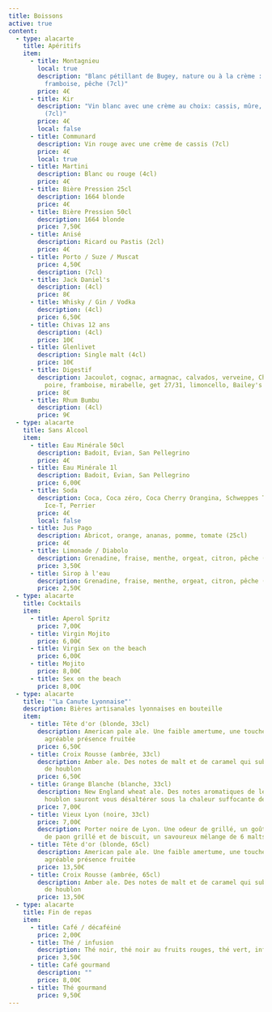 ```yaml
---
title: Boissons
active: true
content:
  - type: alacarte
    title: Apéritifs
    item:
      - title: Montagnieu
        local: true
        description: "Blanc pétillant de Bugey, nature ou à la crème : cassis, mûre,
          framboise, pêche (7cl)"
        price: 4€
      - title: Kir
        description: "Vin blanc avec une crème au choix: cassis, mûre, framboise, pêche
          (7cl)"
        price: 4€
        local: false
      - title: Communard
        description: Vin rouge avec une crème de cassis (7cl)
        price: 4€
        local: true
      - title: Martini
        description: Blanc ou rouge (4cl)
        price: 4€
      - title: Bière Pression 25cl
        description: 1664 blonde
        price: 4€
      - title: Bière Pression 50cl
        description: 1664 blonde
        price: 7,50€
      - title: Anisé
        description: Ricard ou Pastis (2cl)
        price: 4€
      - title: Porto / Suze / Muscat
        price: 4,50€
        description: (7cl)
      - title: Jack Daniel's
        description: (4cl)
        price: 8€
      - title: Whisky / Gin / Vodka
        description: (4cl)
        price: 6,50€
      - title: Chivas 12 ans
        description: (4cl)
        price: 10€
      - title: Glenlivet
        description: Single malt (4cl)
        price: 10€
      - title: Digestif
        description: Jacoulot, cognac, armagnac, calvados, verveine, Chartreuse, Génépi,
          poire, framboise, mirabelle, get 27/31, limoncello, Bailey's (4cl)
        price: 8€
      - title: Rhum Bumbu
        description: (4cl)
        price: 9€
  - type: alacarte
    title: Sans Alcool
    item:
      - title: Eau Minérale 50cl
        description: Badoit, Evian, San Pellegrino
        price: 4€
      - title: Eau Minérale 1l
        description: Badoit, Evian, San Pellegrino
        price: 6,00€
      - title: Soda
        description: Coca, Coca zéro, Coca Cherry Orangina, Schweppes Tonic/Agrumes,
          Ice-T, Perrier
        price: 4€
        local: false
      - title: Jus Pago
        description: Abricot, orange, ananas, pomme, tomate (25cl)
        price: 4€
      - title: Limonade / Diabolo
        description: Grenadine, fraise, menthe, orgeat, citron, pêche (25cl)
        price: 3,50€
      - title: Sirop à l'eau
        description: Grenadine, fraise, menthe, orgeat, citron, pêche (25cl)
        price: 2,50€
  - type: alacarte
    title: Cocktails
    item:
      - title: Aperol Spritz
        price: 7,00€
      - title: Virgin Mojito
        price: 6,00€
      - title: Virgin Sex on the beach
        price: 6,00€
      - title: Mojito
        price: 8,00€
      - title: Sex on the beach
        price: 8,00€
  - type: alacarte
    title: '"La Canute Lyonnaise"'
    description: Bières artisanales lyonnaises en bouteille
    item:
      - title: Tête d'or (blonde, 33cl)
        description: American pale ale. Une faible amertume, une touche maltée et une
          agréable présence fruitée
        price: 6,50€
      - title: Croix Rousse (ambrée, 33cl)
        description: Amber ale. Des notes de malt et de caramel qui subliment les arômes
          de houblon
        price: 6,50€
      - title: Grange Blanche (blanche, 33cl)
        description: New England wheat ale. Des notes aromatiques de levure et de
          houblon sauront vous désaltérer sous la chaleur suffocante de la ville
        price: 7,00€
      - title: Vieux Lyon (noire, 33cl)
        price: 7,00€
        description: Porter noire de Lyon. Une odeur de grillé, un goût chocolat, café,
          de paon grillé et de biscuit, un savoureux mélange de 6 malts d'orge
      - title: Tête d'or (blonde, 65cl)
        description: American pale ale. Une faible amertume, une touche maltée et une
          agréable présence fruitée
        price: 13,50€
      - title: Croix Rousse (ambrée, 65cl)
        description: Amber ale. Des notes de malt et de caramel qui subliment les arômes
          de houblon
        price: 13,50€
  - type: alacarte
    title: Fin de repas
    item:
      - title: Café / décaféiné
        price: 2,00€
      - title: Thé / infusion
        description: Thé noir, thé noir au fruits rouges, thé vert, infusion verveine
        price: 3,50€
      - title: Café gourmand
        description: ""
        price: 8,00€
      - title: Thé gourmand
        price: 9,50€
---
```

